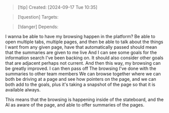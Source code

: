 
>[!tip] Created: [2024-09-17 Tue 10:35]

>[!question] Targets: 

>[!danger] Depends: 

I wanna be able to have my browsing happen in the platform? Be able to open multiple tabs, multiple pages, and then be able to talk about the things I want from any given page, have that automatically passed should mean that the summaries are given to me live And I can see some goals for the information search I've been backing on. It should also consider other goals that are adjacent perhaps not current. And then this way, my browsing can be greatly improved. I can then pass off The browsing I've done with the summaries to other team members We can browse together where we can both be driving at a page and see how pointers on the page, and we can both add to the goals, plus it's taking a snapshot of the page so that it is available always.

This means that the browsing is happening inside of the stateboard, and the AI as aware of the page, and able to offer summaries of the pages.